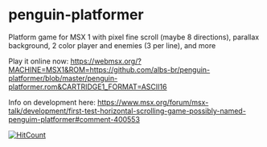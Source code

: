 # penguin-platformer
Platform game for MSX 1 with pixel fine scroll (maybe 8 directions), parallax background, 2 color player and enemies (3 per line), and more

Play it online now:
https://webmsx.org/?MACHINE=MSX1&ROM=https://github.com/albs-br/penguin-platformer/blob/master/penguin-platformer.rom&CARTRIDGE1_FORMAT=ASCII16

Info on development here:
https://www.msx.org/forum/msx-talk/development/first-test-horizontal-scrolling-game-possibly-named-penguim-platformer#comment-400553

[![HitCount](http://hits.dwyl.com/albs-br/penguin-platformer.svg)](http://hits.dwyl.com/albs-br/penguin-platformer)
